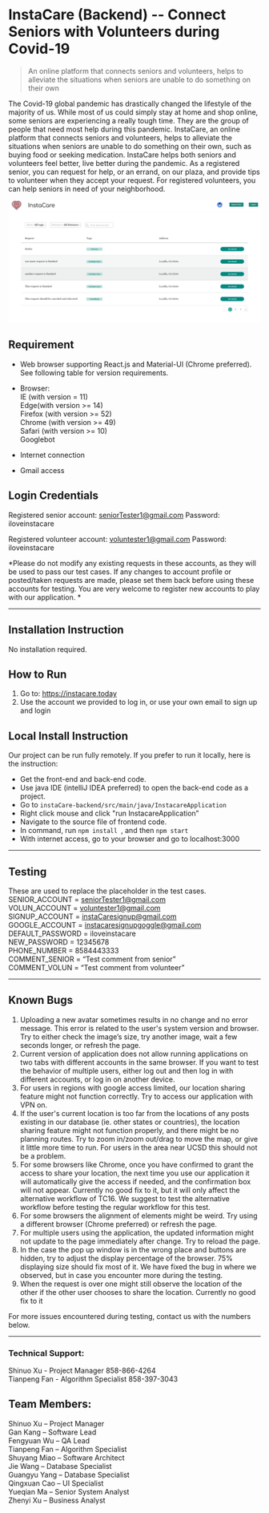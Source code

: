 # InstaCare (Backend) -- Connect Seniors with Volunteers during Covid-19

> An online platform that connects seniors and volunteers, helps to alleviate the situations when seniors are unable to do something on their own

The Covid-19 global pandemic has drastically changed the lifestyle of the majority of us. While most of us could simply stay at home and shop online, some seniors are experiencing a really tough time. They are the group of people that need most help during this pandemic. InstaCare, an online platform that connects seniors and volunteers, helps to alleviate the situations when seniors are unable to do something on their own, such as buying food or seeking medication. InstaCare helps both seniors and volunteers feel better, live better during the pandemic. As a registered senior, you can request for help, or an errand, on our plaza, and provide tips to volunteer when they accept your request. For registered volunteers, you can help seniors in need of your neighborhood.

![](sample_screenshot.png)
## Requirement
- Web browser supporting React.js and Material-UI (Chrome preferred). See following table for version requirements.

- Browser:  
IE (with version = 11)\
Edge(with version >= 14)\
Firefox	(with version >= 52)\
Chrome	(with version >= 49)\
Safari (with version >= 10)\
Googlebot 

- Internet connection
- Gmail access

## Login Credentials

Registered senior account: seniorTester1@gmail.com
Password: iloveinstacare

Registered volunteer account: voluntester1@gmail.com
Password: iloveinstacare

*Please do not modify any existing requests in these accounts, as they will be used to pass our test cases. If any changes to account profile or posted/taken requests are made, please set them back before using these accounts for testing.
You are very welcome to register new accounts to play with our application.
*

------------


## Installation Instruction
No installation required.

## How to Run
1. Go to: https://instacare.today
2. Use the account we provided to log in, or use your own email to sign up and login

## Local Install Instruction
Our project can be run fully remotely. If you prefer to run it locally, here is the instruction:
- Get the front-end and back-end code.
- Use java IDE (intelliJ IDEA preferred) to open the back-end code as a project.
- Go to `instaCare-backend/src/main/java/InstacareApplication`
- Right click mouse and click "run InstacareApplication”
- Navigate to the source file of frontend code.
- In command, run `npm install `, and then `npm start `
- With internet access, go to your browser and go to localhost:3000


------------


## Testing
These are used to replace the placeholder in the test cases.\
SENIOR_ACCOUNT = seniorTester1@gmail.com\
VOLUN_ACCOUNT = voluntester1@gmail.com\
SIGNUP_ACCOUNT = instaCaresignup@gmail.com\
GOOGLE_ACCOUNT =  instacaresignupgoggle@gmail.com\
DEFAULT_PASSWORD = iloveinstacare\
NEW_PASSWORD = 12345678\
PHONE_NUMBER = 8584443333\
COMMENT_SENIOR = “Test comment from senior”\
COMMENT_VOLUN = “Test comment from volunteer”


------------


## Known Bugs
1. Uploading a new avatar sometimes results in no change and no error message. This error is related to the user's system version and browser. Try to either check the image’s size, try another image, wait a few seconds longer, or refresh the page. 
2. Current version of application does not allow running applications on two tabs with different accounts in the same browser. If you want to test the behavior of multiple users, either log out and then log in with different accounts, or log in on another device.
3. For users in regions with google access limited, our location sharing feature might not function correctly. Try to access our application with VPN on.
4. If the user's current location is too far from the locations of any posts existing in our database (ie. other states or countries), the location sharing feature might not function properly, and there might be no planning routes. Try to zoom in/zoom out/drag to move the map, or give it little more time to run. For users in the area near UCSD this should not be a problem. 
5. For some browsers like Chrome, once you have confirmed to grant the access to share your location, the next time you use our application it will automatically give the access if needed, and the confirmation box will not appear. Currently no good fix to it, but it will only affect the alternative workflow of TC16. We suggest to test the alternative workflow before testing the regular workflow for this test.
6. For some browsers the alignment of elements might be weird. Try using a different browser (Chrome preferred) or refresh the page.
7. For multiple users using the application, the updated information might not update to the page immediately after change. Try to reload the page.
8. In the case the pop up window is in the wrong place and buttons are hidden, try to adjust the display percentage of the browser. 75% displaying size should fix most of it. We have fixed the bug in where we observed, but in case you encounter more during the testing.
9. When the request is over one might still observe the location of the other if the other user chooses to share the location. Currently no good fix to it

For more issues encountered during testing, contact us with the numbers below.


------------


### Technical Support:
Shinuo Xu      - Project Manager          858-866-4264\
Tianpeng Fan - Algorithm Specialist   858-397-3043


## Team Members:

Shinuo Xu – Project Manager\
Gan Kang – Software Lead\
Fengyuan Wu – QA Lead\
Tianpeng Fan – Algorithm Specialist\
Shuyang Miao – Software Architect\
Jie Wang – Database Specialist\
Guangyu Yang – Database Specialist\
Qingxuan Cao – UI Specialist\
Yueqian Ma – Senior System Analyst\
Zhenyi Xu – Business Analyst




